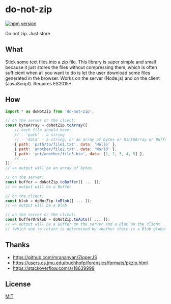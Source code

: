 # do-not-zip

[![npm version](https://img.shields.io/npm/v/do-not-zip.svg?style=flat-square)](https://www.npmjs.com/package/do-not-zip)

Do not zip. Just store.

## What

Stick some text files into a zip file. This library is super simple and small because it just stores the files without compressing them, which is often sufficient when all you want to do is let the user download some files generated in the browser. Works on the server (Node.js) and on the client (JavaScript). Requires ES2015+.

## How

```javascript
import * as doNotZip from 'do-not-zip';

// on the server or the client:
const byteArray = doNotZip.toArray([
	// each file should have:
	// - 'path' - a string
	// - 'data' - a string, or an array of bytes or Uint8Array or Buffer or anything else that gives integers when indexed
	{ path: 'path/to/file1.txt', data: 'Hello' },
	{ path: 'another/file2.txt', data: 'World' },
	{ path: 'yet/another/file3.bin', data: [1, 2, 3, 4, 5] },
	// ...
]);
// => output will be an array of bytes

// on the server:
const buffer = doNotZip.toBuffer([ ... ]);
// => output will be a Buffer

// on the client:
const blob = doNotZip.toBlob([ ... ]);
// => output will be a Blob

// on the server or the client:
const bufferOrBlob = doNotZip.toAuto([ ... ]);
// => output will be a Buffer on the server and a Blob on the client
// (which one to return is determined by whether there is a Blob global defined)
```

## Thanks

- https://github.com/mrananyan/ZipperJS
- https://users.cs.jmu.edu/buchhofp/forensics/formats/pkzip.html
- https://stackoverflow.com/a/18639999

## License

[MIT](LICENSE)
